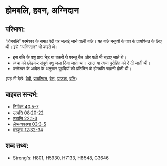 # होमबलि, हवन, अग्निदान #

## परिभाषा: ##

“होमबलि” परमेश्वर के समक्ष वेदी पर जलाई जाने वाली बलि। यह बलि मनुष्यों के पाप के प्रायश्चित के लिए थी। इसे “अग्निदान” भी कहते थे।

* इस बलि के पशु प्रायः भेड़ या बकरी थे परन्तु बैल और पक्षी भी चढ़ाए जाते थे।
* त्वचा को छोड़कर संपूर्ण पशु जला दिया जाता था। खाल या त्वचा पुरोहित को दे दी जाती थी।
* परमेश्वर के आदेश के अनुसार यूहदियों को प्रतिदिन दो होमबलि चढ़ानी होती थी। 

(यह भी देखें: [वेदी](../kt/altar.md), [प्रायश्चित](../kt/atonement.md), [बैल](../other/cow.md), [याजक](../kt/priest.md), [बलि](../other/sacrifice.md))

## बाइबल सन्दर्भ: ##

* [निर्गमन 40:5-7](rc://hi/tn/help/exo/40/05)
* [उत्पत्ति 08:20-22](rc://hi/tn/help/gen/08/20)
* [उत्पत्ति 22:1-3](rc://hi/tn/help/gen/22/01)
* [लैव्यव्यवस्था 03:3-5](rc://hi/tn/help/lev/03/03)
* [मरकुस 12:32-34](rc://hi/tn/help/mrk/12/32)

## शब्द तथ्य: ##

* Strong's: H801, H5930, H7133, H8548, G3646
